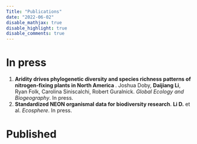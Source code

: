 ```yaml
---
Title: "Publications"
date: "2022-06-02"
disable_mathjax: true
disable_highlight: true
disable_comments: true
---
```

<center>
<a target="_blank" href="https://scholar.google.com/citations?user=0I2wXJQAAAAJ&hl=en"><i class="ai ai-google-scholar ai-2x"></i></a> 
<a target="_blank" href="https://www.researchgate.net/profile/Daijiang_Li"><i class="ai ai-researchgate ai-2x"></i></a> 
<a target="_blank" href="https://publons.com/a/719613/"><i class="ai ai-publons ai-2x"></i></a>
</center>

<!---

# In press

<ol>

<li> <b>The role of functional strategies in global plant distribution</b>. Liao H., <b>Li D.</b>, et al. <i>Ecography</i>. In press. <a href="https://onlinelibrary.wiley.com/doi/full/10.1111/ecog.05476" target="_blank" title="Text through DOI"><i class="ai ai-doi"></i></a> </li> 
</ol>

-->

# In press

<ol>

<li> <b>Aridity drives phylogenetic diversity and species richness patterns of nitrogen-fixing plants in North America
</b>. Joshua Doby, <b>Daijiang Li</b>, Ryan Folk, Carolina Siniscalchi, Robert Guralnick. <i>Global Ecology and Biogeography</i>. In press. <a href="https://onlinelibrary.wiley.com/doi/10.1111/geb.13535" target="_blank" title="Text through DOI"><i class="ai ai-doi"></i></a> </li>

<li> <b>Standardized NEON organismal data for biodiversity research</b>. <b>Li D.</b> et al. <i>Ecosphere</i>. In press. <a href="https://ecoevorxiv.org/8kun3/" target="_blank" title="Text through DOI"><i class="ai ai-doi"></i></a> </li>




</ol>

# Published
